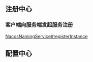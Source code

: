 ## 注册中心

### 客户端向服务端发起服务注册

[NacosNamingService#registerInstance](./spring-cloud-alibaba-nacos-2.0.4/client/src/main/java/com/alibaba/nacos/client/naming/NacosNamingService.java#L143)

## 配置中心


